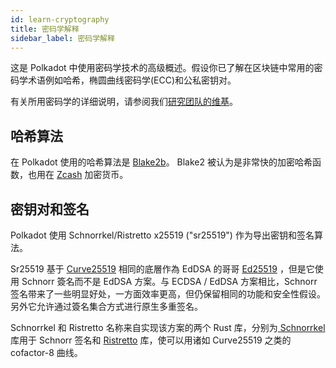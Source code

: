 ```yaml
---
id: learn-cryptography
title: 密码学解释
sidebar_label: 密码学解释
---
```


这是 Polkadot 中使用密码学技术的高级概述。假设你已了解在区块链中常用的密码学术语例如哈希，椭圆曲线密码学(ECC)和公私密钥对。

有关所用密码学的详细说明，请参阅我们[研究团队的维基](https://research.web3.foundation)。

## 哈希算法

在 Polkadot 使用的哈希算法是  [Blake2b](https://en.wikipedia.org/wiki/BLAKE_(hash_function)#BLAKE2)。 Blake2 被认为是非常快的加密哈希函数，也用在 [Zcash](https://z.cash) 加密货币。

## 密钥对和签名

Polkadot 使用 Schnorrkel/Ristretto x25519 ("sr25519") 作为导出密钥和签名算法。

Sr25519 基于 [Curve25519](https://en.wikipedia.org/wiki/Curve25519) 相同的底層作為 EdDSA 的哥哥  [Ed25519](https://en.wikipedia.org/wiki/EdDSA#Ed25519) ，但是它使用 Schnorr 簽名而不是 EdDSA 方案。与 ECDSA / EdDSA 方案相比，Schnorr 签名带来了一些明显好处，一方面效率更高，但仍保留相同的功能和安全性假设。另外它允许通过簽名集合方式进行原生多重签名。

Schnorrkel 和 Ristretto 名称来自实现该方案的两个 Rust 库，分别为[ Schnorrkel ](https://github.com/w3f/schnorrkel)库用于 Schnorr 签名和 [Ristretto](https://ristretto.group/ristretto.html) 库，使可以用诸如 Curve25519 之类的 cofactor-8 曲线。
